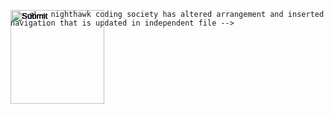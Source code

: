 <html lang="en-US">
<head>
   <style> 
      input[type='Image'] { position: absolute; }
   </style>   
</head>

<body>

   <p id="timer"></p>
   <p id="score"></p>

   <input type="Image" id="test1" src="" height="150" width="150" points="" onclick="scoreboard_sp(1)" />
   <input type="Image" id="test2" src="" height="150" width="150" points="" onclick="scoreboard_sp(2)" />
   <input type="Image" id="test3" src="" height="150" width="150" points="" onclick="scoreboard_sp(3)" />
   <input type="Image" id="test4" src="" height="150" width="150" points="" onclick="scoreboard_sp(4)" />
   <input type="Image" id="test5" src="" height="150" width="150" points="" onclick="scoreboard_sp(5)" />


   <script>
            
      const food_api_url = 'https://fruitteam.duckdns.org/api/foods/';
      const scores_api_url = 'https://fruitteam.duckdns.org/api/topscores/';

      var foodstuff;
      var data;
      async function getFoodstorage() {
         const response = await fetch(food_api_url)
         const data = await response.json();
         console.log(data.foodstorage)
         const foodstuff = await data.foodstorage;
         console.log(foodstuff)
         return foodstuff
      }
      
      var getData;
      fetch(food_api_url)
         .then(response => response.json())
         // .then(data => console.log(data))
         .then(data => {
            getData = data;
            })
         .then(() => {
            console.log(getData);
         });

      const foodimages = [
      {
         "id": 1, 
         "image": "https://png.pngtree.com/png-vector/20190130/ourlarge/pngtree-cute-minimalist-creative-cartoon-hamburger-png-image_611163.jpg", 
         "name": "Burger", 
         "points": "10"
      }, 
      {
         "id": 2, 
         "image": "https://thumbs.dreamstime.com/b/french-fries-cartoon-clipart-red-paper-box-carton-121897301.jpg", 
         "name": "Fries", 
         "points": "20"
      }
      ];

      console.log(foodimages);

      // var getScores;
      // fetch(scores_api_url)
      //    .then(response => response.json())
      //    // .then(data => console.log(data))
      //    .then(data => {
      //       getScores = data;
      //       })
      //    .then(() => {
      //       console.log(getScores);
      //    });


      function get_images() {

         foodstuff = getFoodstorage();
         console.log(foodstuff);
         console.log(data);
         console.log(getData);

         // set image
         document.getElementById("test1").src = foodimages[0].image;
         document.getElementById("test2").src = foodimages[1].image;
         document.getElementById("test3").src = foodimages[1].image;
         document.getElementById("test4").src = foodimages[1].image;
         document.getElementById("test5").src = foodimages[1].image;
   
         // set points
         document.getElementById("test1").points = parseInt(foodimages[0].points);
         document.getElementById("test2").points = parseInt(foodimages[1].points);
         document.getElementById("test3").points = parseInt(foodimages[1].points);
         document.getElementById("test4").points = parseInt(foodimages[1].points);
         document.getElementById("test5").points = parseInt(foodimages[1].points);
      }

      var score = 0;
      document.getElementById("score").innerHTML = "Score: " + score + " points"
      function scoreboard_sp(idid) {
         if (idid == 1) {
            points = document.getElementById("test1").points;
         } else if (idid == 2) {
            points = document.getElementById("test2").points;
         } else if (idid == 3) {
            points = document.getElementById("test3").points;
         } else if (idid == 4) {
            points = document.getElementById("test4").points;
         } else if (idid == 5) {
            points = document.getElementById("test5").points;
         } else {
            points = 0;
         }
         score = score + points;
         console.log(score);
         document.getElementById("score").innerHTML = "Score: " + score + " points"
      }

      function moveimage(idid) {
         var test = document.getElementById(idid);
      // let w_screen = window.screen.availWidth - 150;
      // let h_screen = window.screen.availHeight - 150;
      test.style.top = Math.floor((Math.random() * 500) + 1) + "px";
      test.style.left = Math.floor((Math.random() * 300) + 1) + "px";
      test.style.visibility = 'visible';
      }
      
      function clearimage(idid) {
         var clear1 = document.getElementById(idid)
         clear1.style.visibility = 'hidden';
      }

      function clearimages() {
         clearimage("test1");
         clearimage("test2");
         clearimage("test3");
         clearimage("test4");
         clearimage("test5");
      }
      
      function stop_moveimage(moveimage_interval) {
         clearInterval(moveimage_interval);
         clearimages();
         update_topscores();
      }
   
      function update_topscores() {
         // get name of player by input
         
         // append new record to topscores with name input and new score
      }

      timer = 30
      document.getElementById("timer").innerHTML = "Time left: " + timer + " seconds"
      function onscreen() {
         clearimages();
         something = Math.ceil(Math.random() * 5);
         timer = timer - 1
         document.getElementById("timer").innerHTML = "Time left: " + timer + " seconds"

         if (something >= 1) {
         moveimage("test1");
         //moveimage_interval = setInterval(moveimage, 1000, "test1");
         } 
         if (something >= 2) {
         moveimage("test2");
         //moveimage_interval2 = setInterval(moveimage, 1000, "test2");
         }
         if (something >= 3) {
         moveimage("test3");
         //moveimage_interval3 = setInterval(moveimage, 1000, "test3");
         }
         if (something >= 4) {
         moveimage("test4");
         //moveimage_interval4 = setInterval(moveimage, 1000, "test4");
         }
         if (something >= 5) {
         moveimage("test5");
         //moveimage_interval5 = setInterval(moveimage, 1000, "test5");
         }

         // document.write("Score: " + score + " points");
      }

      get_images();
      thing = setInterval(onscreen, 1000);
      image_timeout = setTimeout(stop_moveimage, 30000, thing);

         

   </script>
</body>
      <div class="wrapper">

<!-- <section> -->
        <!-- nighthawk coding society has altered arrangement and inserted navigation that is updated in independent file -->
<!-- <div id="title">
  <table>
    <tr>
      <td><a href="/">Home</a></td>
      <td><a href="/housing">Housing</a></td>
      <td><a href="/food">Food</a></td>
      <td><a href="/activities">Activities</a></td>
      <td><a href="/family-night">Family-Night</a></td>
      <td><a href="/gallery">Gallery</a></td>
    </tr>
  </table>
</div> -->